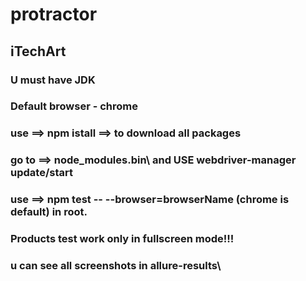 # protractor
## iTechArt 
### U must have JDK
### Default browser - chrome
### 
### use ==> npm istall ==> to download all packages
### go to  ==> node_modules\.bin\ and USE webdriver-manager update/start 
### use ==> npm test -- --browser=browserName (chrome is default) in root.
### Products test work only in fullscreen mode!!!
### u can see all screenshots in allure-results\
